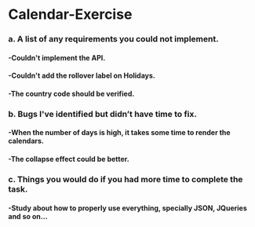 # Calendar-Exercise

### a. A list of any requirements you could not implement.
####   -Couldn't implement the API.
####   -Couldn't add the rollover label on Holidays.
####   -The country code should be verified.

### b. Bugs I've identified but didn’t have time to fix.
####   -When the number of days is high, it takes some time to render the calendars.
####   -The collapse effect could be better.

### c.	Things you would do if you had more time to complete the task.
####   -Study about how to properly use everything, specially JSON, JQueries and so on...